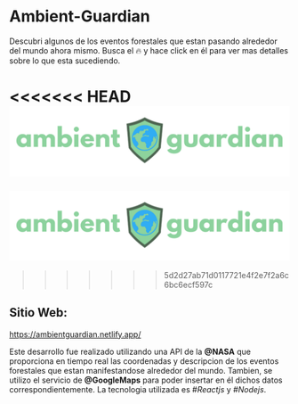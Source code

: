 # Ambient-Guardian
Descubri algunos de los eventos forestales que estan pasando alrededor del mundo ahora mismo. Busca el 🔥 y hace click en él para ver mas detalles sobre lo que esta sucediendo.

<<<<<<< HEAD
![Ambient-Guardian-Logo](https://github.com/lucianoaraus/Ambient-Guardian/blob/main/src/assets/img/ambientguardianlogobaner.png)
=======
![Ambient-Guardian-Logo](https://github.com/lucianoaraus/Ambient-Guardian/blob/main/src/assets/ambientguardianlogobaner.png)
>>>>>>> 5d2d27ab71d0117721e4f2e7f2a6c6bc6ecf597c

## Sitio Web:
https://ambientguardian.netlify.app/

Este desarrollo fue realizado utilizando una API de la **@NASA** que proporciona en tiempo real las coordenadas y descripcion de los eventos forestales que estan manifestandose alrededor del mundo. Tambien, se utilizo el servicio de **@GoogleMaps** para poder insertar en él dichos datos correspondientemente. La tecnologia utilizada es #_Reactjs_ y _#Nodejs_.



